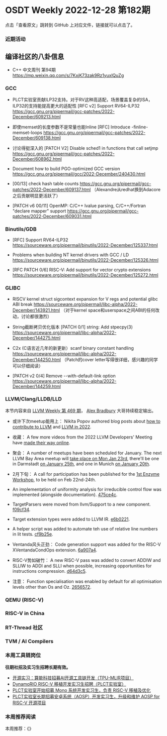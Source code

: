 # OSDT Weekly 2022-12-28 第182期

点击「查看原文」跳转到 GitHub 上对应文件，链接就可以点击了。

### 近期活动

## 编译社区的八卦信息

- C++ 中文周刊 第94期 https://mp.weixin.qq.com/s/7KxjK73zak9Rz1yuxlQuZg

### GCC

- PLCT实验室贡献ILP32支持。对于RV这种高适配，场景覆盖复杂的ISA，ILP32的支持能提高更大的适配性
  [RFC v2] Support RV64-ILP32
  https://gcc.gnu.org/pipermail/gcc-patches/2022-December/609213.html

- 即使memset的长度参数不是常量也能Inline
  [RFC] Introduce -finline-memset-loops
  https://gcc.gnu.org/pipermail/gcc-patches/2022-December/609138.html

- 讨论得挺深入的 [PATCH V2] Disable sched1 in functions that call setjmp
  https://gcc.gnu.org/pipermail/gcc-patches/2022-December/608962.html

- Document how to build PGO-optimized GCC version
  https://gcc.gnu.org/pipermail/gcc/2022-December/240430.html

- [00/13] check hash table counts
  https://gcc.gnu.org/pipermail/gcc-patches/2022-December/609137.html
 （Alexandre从redhat换到Adacore之后贡献明显更活跃了）

- [PATCH v6 00/11] OpenMP: C/C++ lvalue parsing, C/C++/Fortran "declare mapper" support
  https://gcc.gnu.org/pipermail/gcc-patches/2022-December/609031.html

### Binutils/GDB

- [RFC] Support RV64-ILP32
  https://sourceware.org/pipermail/binutils/2022-December/125337.html

- Problems when building NT kernel drivers with GCC / LD
  https://sourceware.org/pipermail/binutils/2022-December/125326.html

- [RFC PATCH 0/6] RISC-V: Add support for vector crypto extensions
  https://sourceware.org/pipermail/binutils/2022-December/125272.html

### GLIBC

- RISCV kernel struct sigcontext expansion for V regs and potential glibc ABI break
  https://sourceware.org/pipermail/libc-alpha/2022-December/143921.html
 （对于kernel space和userspace之间ABI的任何改动，讨论都很激烈）

- String截断拷贝优化版本
  [PATCH 0/1] string: Add stpecpy(3)
  https://sourceware.org/pipermail/libc-alpha/2022-December/144275.html

- C2x (C语言近几年的新更新）scanf binary constant handling
  https://sourceware.org/pipermail/libc-alpha/2022-December/144250.html
 （Patch的cover letter写得很详细，感兴趣的同学可以仔细阅读）

- [PATCH v2 0/4] Remove --with-default-link option
  https://sourceware.org/pipermail/libc-alpha/2022-December/144259.html

### LLVM/Clang/LLDB/LLD

本节内容来自 [LLVM Weekly 第 469 期](http://llvmweekly.org/issue/469)，
[Alex Bradbury](https://www.linkedin.com/in/alex-bradbury/) 大哥持续稳定输出。

* 或许下次meetup能用上： Nikita Popov authored blog posts about [how to contribute to LLVM](https://developers.redhat.com/articles/2022/12/20/how-contribute-llvm) and [LLVM in 2022](https://www.npopov.com/2022/12/20/This-year-in-LLVM-2022.html).

* 收藏： A few more videos from the 2022 LLVM Developers' Meeting have [made their way online](https://www.youtube.com/playlist?list=PL_R5A0lGi1ACZDCQw533fo2dBljmOqIYx).

* 聚会： A number of meetups have been scheduled for January. The next LLVM Bay Area meetup will [take place on Mon Jan 23rd](https://discourse.llvm.org/t/llvm-bay-area-monthly-meetup-mon-jan-23-22-6pm/67345), there'll be one in Darmstadt [on January 25th](https://discourse.llvm.org/t/llvm-social-darmstadt-germany/67364), and one in Munich [on January 20th](https://discourse.llvm.org/t/llvm-meetup-in-munich-january-20th-2023/67384).

* 2月下旬： A call for participation has been published for the [1st Enzyme Workshop](https://discourse.llvm.org/t/call-for-participation-1st-enzyme-workshop-february-22-24-boulder-co/67375), to be held on Feb 22nd-24th.

* An implementation of uniformity analysis for irreducible control flow was implemented (alongside documentation).
  [475ce4c](https://reviews.llvm.org/rG475ce4c200ca).

* TargetParsers were moved from llvm/Support to a new component.
  [f09cf34](https://reviews.llvm.org/rGf09cf34d0062).

* Target extension types were added to LLVM IR.
  [e6b0221](https://reviews.llvm.org/rGe6b02214c68d).

* A helper script was added to automate teh use of relative line numbers in lit tests. [cf9b25e](https://reviews.llvm.org/rGcf9b25e0adc4).

* Ventanda风头正劲： Code generation support was added for the RISC-V XVentandaCondOps extension.
  [6a907a4](https://reviews.llvm.org/rG6a907a41f46e).

* RISC-V势如破竹： A new RISC-V pass was added to convert ADDIW and SLLIW to ADDI and SLLI when possible, increasing opportunities for instructions compression.
  [d64d3c5](https://reviews.llvm.org/rGd64d3c5a8f81).

* 注意： Function specialisation was enabled by default for all optimisation levels other than Os and Oz. [2656572](https://reviews.llvm.org/rG2656572d4851).

### QEMU (RISC-V)

### RISC-V in China

### RT-Thread 社区

### TVM / AI Compilers

### 本周工具链岗位

**往期社招及实习生招聘长期有效。**

- [开源实习：算能科技招募AI开源工具链开发（TPU-MLIR项目）](https://mp.weixin.qq.com/s/IBJh0ip4k11PzIMZecsWSw)
- [DynamoRIO RISC-V 移植开发实习生招聘（PLCT实验室）](https://mp.weixin.qq.com/s/J_5TjT6DOqeOXJXQI5VQxw)
- [PLCT实验室开始招募 Mono 系统开发实习生，负责 RISC-V 移植及优化](https://mp.weixin.qq.com/s/whEW7Hay1jIP1tBzIPay1A)
- [PLCT实验室长期招募安卓系统（AOSP）开发实习生，升级和维护 AOSP for RISC-V 开源项目](https://mp.weixin.qq.com/s/dJP2cEB1nex2inR5c-cJog)

### 本周推荐阅读

本周推荐：《》
